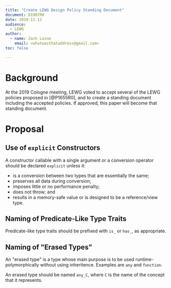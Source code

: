 ```yaml
---
title: "Create LEWG Design Policy Standing Document"
document: D1987R0
date: 2019-11-12
audience:
  - LEWG
author:
  - name: Zach Laine
    email: <whatwasthataddress@gmail.com>
toc: false

---
```


# Background

At the 2019 Cologne meeting, LEWG voted to accept several of the LEWG policies
proposed in [@P1655R0], and to create a standing document including the
accepted policies.  If approved, this paper will become that standing
document.

# Proposal

## Use of `explicit` Constructors

A constructor callable with a single argument or a conversion operator should
be declared `explicit` unless it:

- is a conversion between two types that are essentially the same;
- preserves all data during conversion;
- imposes little or no performance penalty;
- does not throw; and
- results in a memory-safe value or is designed to be a reference/view type.

## Naming of Predicate-Like Type Traits

Predicate-like type traits should be prefixed with `is_` or `has_`, as
appropriate.

## Naming of "Erased Types"

An "erased type" is a type whose main purpose is to be used
runtime-polymorphically without using inheritence.  Examples are `any` and
`function`.

An erased type should be named `any_C`, where `C` is the name of the concept
that it represents.
